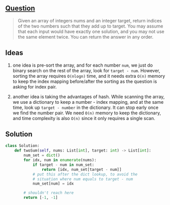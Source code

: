 ## [Question](https://leetcode.com/problems/two-sum/)

> Given an array of integers nums and an integer target, return indices of the two numbers such that they add up to target.
> You may assume that each input would have exactly one solution, and you may not use the same element twice.
> You can return the answer in any order.

## Ideas

1. one idea is pre-sort the array, and for each number `num`, we just do binary search on the rest of the array, look for `target - num`. However, sorting the array requires `O(nlogn)` time, and it needs extra `O(n)` memory to keep the index mapping before/after the sorting as the question is asking for index pair.

2. another idea is taking the advantages of hash. While scanning the array, we use a dictionary to keep a number - index mapping, and at the same time, look up `target - number` in the dictionary. It can stop early once we find the number pair. We need `O(n)` memory to keep the dictionary, and time complexity is also `O(n)` since it only requires a single scan.

## Solution
```py
class Solution:
    def twoSum(self, nums: List[int], target: int) -> List[int]:
        num_set = dict()
        for idx, num in enumerate(nums):
            if target - num in num_set:
                return [idx, num_set[target - num]]
            # put this after the dict lookup, to avoid the
            # situation where num equals to target - num
            num_set[num] = idx

        # shouldn't reach here
        return [-1, -1]
```
